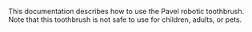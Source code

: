This documentation describes how to use the Pavel robotic 
toothbrush. 
Note that this toothbrush is not safe to use for children, 
adults, or pets. 